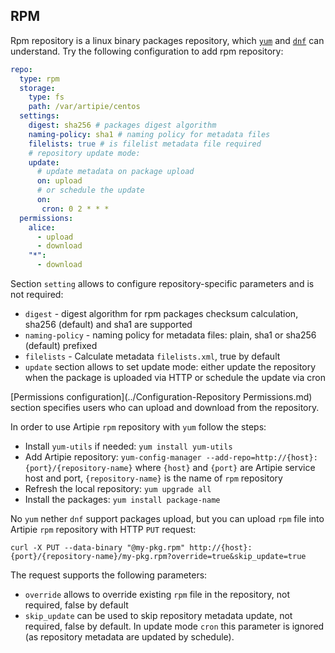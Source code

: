 ## RPM

Rpm repository is a linux binary packages repository, which [`yum`](https://en.wikipedia.org/wiki/Yum_%28software%29)
and [`dnf`](https://en.wikipedia.org/wiki/DNF_%28software%29) can understand. Try the following
configuration to add rpm repository:

```yaml
repo:
  type: rpm
  storage:
    type: fs
    path: /var/artipie/centos
  settings:
    digest: sha256 # packages digest algorithm
    naming-policy: sha1 # naming policy for metadata files
    filelists: true # is filelist metadata file required
    # repository update mode:
    update:
      # update metadata on package upload
      on: upload
      # or schedule the update
      on:
       cron: 0 2 * * *
  permissions:
    alice:
      - upload
      - download
    "*":
      - download
```
Section `setting` allows to configure repository-specific parameters and is not required:
- `digest` - digest algorithm for rpm packages checksum calculation, sha256 (default) and sha1 are supported
- `naming-policy` - naming policy for metadata files: plain, sha1 or sha256 (default) prefixed
- `filelists` - Calculate metadata `filelists.xml`, true by default
- `update` section allows to set update mode: either update the repository when the package is uploaded via HTTP
  or schedule the update via cron

[Permissions configuration](../Configuration-Repository Permissions.md) section specifies users who can upload and download from the repository.

In order to use Artipie `rpm` repository with `yum` follow the steps:

- Install `yum-utils` if needed: `yum install yum-utils`
- Add Artipie repository: `yum-config-manager --add-repo=http://{host}:{port}/{repository-name}` where `{host}` and `{port}` are Artipie service host and port, `{repository-name}`
  is the name of `rpm` repository
- Refresh the local repository: `yum upgrade all`
- Install the packages: `yum install package-name`

No `yum` nether `dnf` support packages upload, but you can upload `rpm` file into Artipie `rpm`
repository with HTTP `PUT` request:
```commandline
curl -X PUT --data-binary "@my-pkg.rpm" http://{host}:{port}/{repository-name}/my-pkg.rpm?override=true&skip_update=true
```

The request supports the following parameters:
- `override` allows to override existing `rpm` file in the repository, not required, false by default
- `skip_update` can be used to skip repository metadata update, not required, false by default.
  In update mode `cron` this parameter is ignored (as repository metadata are updated by schedule).